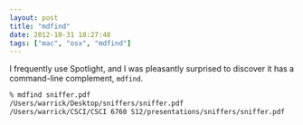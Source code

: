 ```yaml
---
layout: post
title: "mdfind"
date: 2012-10-31 18:27:48
tags: ["mac", "osx", "mdfind"]
---
```


I frequently use Spotlight, and I was pleasantly surprised to discover it has a
command-line complement, `mdfind`.

```sh
% mdfind sniffer.pdf
/Users/warrick/Desktop/sniffers/sniffer.pdf
/Users/warrick/CSCI/CSCI 6760 S12/presentations/sniffers/sniffer.pdf
```
